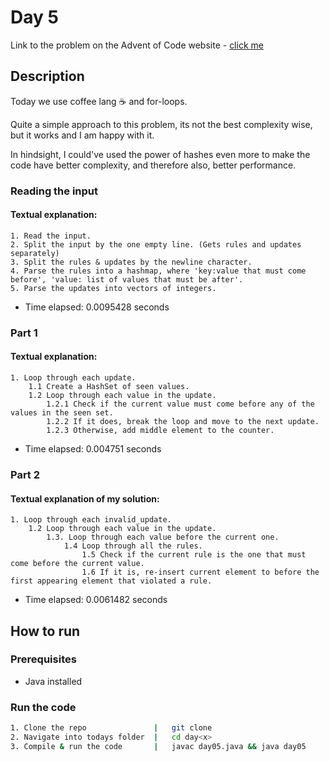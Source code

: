 # Day 5

Link to the problem on the Advent of Code website - [click me](https://adventofcode.com/2024/day/5)

## Description

Today we use coffee lang ☕ and for-loops.

Quite a simple approach to this problem, its not the best complexity wise, but it works and I am happy with it.

In hindsight, I could've used the power of hashes even more to make the code have better complexity, and therefore also, better performance.

### Reading the input

#### Textual explanation:
    
```
1. Read the input.
2. Split the input by the one empty line. (Gets rules and updates separately)
3. Split the rules & updates by the newline character. 
4. Parse the rules into a hashmap, where 'key:value that must come before', 'value: list of values that must be after'.
5. Parse the updates into vectors of integers.
```

- Time elapsed: 0.0095428 seconds

### Part 1

#### Textual explanation:

```
1. Loop through each update.
    1.1 Create a HashSet of seen values.
    1.2 Loop through each value in the update.
        1.2.1 Check if the current value must come before any of the values in the seen set.
        1.2.2 If it does, break the loop and move to the next update. 
        1.2.3 Otherwise, add middle element to the counter.
```

- Time elapsed: 0.004751 seconds

### Part 2

#### Textual explanation of my solution:
```
1. Loop through each invalid_update.
    1.2 Loop through each value in the update.
        1.3. Loop through each value before the current one.
            1.4 Loop through all the rules.
                1.5 Check if the current rule is the one that must come before the current value.
                1.6 If it is, re-insert current element to before the first appearing element that violated a rule.
```

- Time elapsed: 0.0061482 seconds

## How to run

### Prerequisites

- Java installed

### Run the code

```bash
1. Clone the repo               |   git clone
2. Navigate into todays folder  |   cd day<x>
3. Compile & run the code       |   javac day05.java && java day05
```

